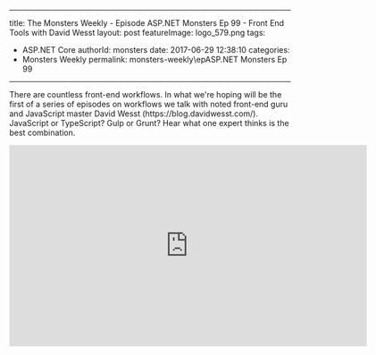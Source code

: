 
---
title: The Monsters Weekly - Episode ASP.NET Monsters Ep 99 -  Front End Tools with David Wesst
layout: post
featureImage: logo_579.png
tags: 
  - ASP.NET Core
authorId: monsters
date: 2017-06-29 12:38:10
categories:
  - Monsters Weekly
permalink: monsters-weekly\epASP.NET Monsters Ep 99
---

<p>There are countless front-end workflows. In what we're hoping will be the first of a series of episodes on workflows we talk with noted front-end guru and JavaScript master David Wesst&nbsp;(https://blog.davidwesst.com/). JavaScript or TypeScript? Gulp or Grunt? Hear what one expert thinks is the best combination.&nbsp;</p> 

<!--more-->
<iframe src='https://channel9.msdn.com/Series/aspnetmonsters/ASPNET-Monsters-Ep-99-Front-End-Tools-with-David-Wesst/player' width='640' height='360' allowFullScreen frameBorder='0'></iframe>
